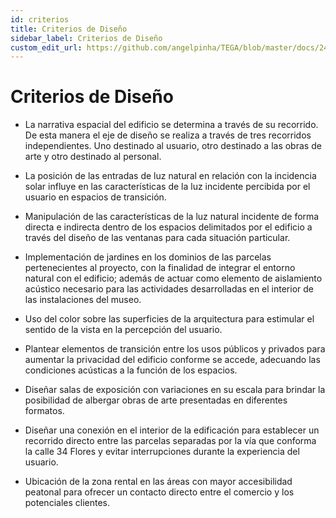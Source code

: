 ```yaml
---
id: criterios
title: Criterios de Diseño
sidebar_label: Criterios de Diseño
custom_edit_url: https://github.com/angelpinha/TEGA/blob/master/docs/24-criterios.md
---
```


# Criterios de Diseño

* La narrativa espacial del edificio se determina a través de su recorrido. De esta manera el eje de diseño se realiza a través de tres recorridos independientes. Uno destinado al usuario, otro destinado a las obras de arte y otro destinado al personal.

* La posición de las entradas de luz natural en relación con la incidencia solar influye en las características de la luz incidente percibida por el usuario en espacios de transición.

* Manipulación de las características de la luz natural incidente de forma directa e indirecta dentro de los espacios delimitados por el edificio a través del diseño de las ventanas para cada situación particular.

* Implementación de jardines en los dominios de las parcelas pertenecientes al proyecto, con la finalidad de integrar el entorno natural con el edificio; además de actuar como elemento de aislamiento acústico necesario para las actividades desarrolladas en el interior de las instalaciones del museo.

* Uso del color sobre las superficies de la arquitectura para estimular el sentido de la vista en la percepción del usuario.  

* Plantear elementos de transición entre los usos públicos y privados para aumentar la privacidad del edificio conforme se accede, adecuando las condiciones acústicas a la función de los espacios.

* Diseñar salas de exposición con variaciones en su escala para brindar la posibilidad de albergar obras de arte presentadas en diferentes formatos.

* Diseñar una conexión en el interior de la edificación para establecer un recorrido directo entre las parcelas separadas por la vía que conforma la calle 34 Flores y evitar interrupciones durante la experiencia del usuario.

* Ubicación de la zona rental en las áreas con mayor accesibilidad peatonal para ofrecer un contacto directo entre el comercio y los potenciales clientes.
